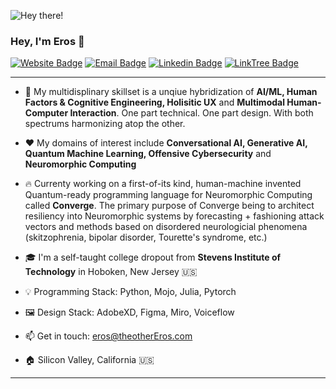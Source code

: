 ![Hey there!](https://media.tenor.com/acihnolEVYAAAAAC/goku-hi.gif)

 ### Hey, I'm Eros 👋
 
[![Website Badge](https://img.shields.io/badge/-Website-black?style=flat-square&logo=Website&logoColor=white&link=https://www.theotherEros.com/)](https://www.theotherEros.com/)
[![Email Badge](https://img.shields.io/badge/-Email-c14438?style=flat-square&logo=Gmail&logoColor=white&link=mailto:eros@theotherEros.com)](mailto:eros@theotherEros.com)
[![Linkedin Badge](https://img.shields.io/badge/-LinkedIn-blue?style=flat-square&logo=Linkedin&logoColor=white&link=https://www.linkedin.com/in/erosmarcello)](https://www.linkedin.com/in/erosmarcello/)
[![LinkTree Badge](https://img.shields.io/badge/Press-12100E?style=flat-square&logo=medium&logoColor=green&link=https://linktr.ee/erosmarcello/)](https://linktr.ee/erosmarcello/)

---

- 🧠 My multidisplinary skillset is a unqiue hybridization of **AI/ML, Human Factors & Cognitive Engineering, Holisitic UX** and **Multimodal Human-Computer Interaction**. One part technical. One part design. With both spectrums harmonizing atop the other.

- ❤️ My domains of interest include **Conversational AI, Generative AI, Quantum Machine Learning, Offensive Cybersecurity** and **Neuromorphic Computing**

- 🔥 Currenty working on a first-of-its kind, human-machine invented Quantum-ready programming language for Neuromorphic Computing called **Converge**. The primary purpose of Converge being to architect resiliency into Neuromorphic systems by forecasting + fashioning attack vectors and methods based on disordered neurologicial phenomena (skitzophrenia, bipolar disorder, Tourette's syndrome, etc.) 

- 🎓 I'm a self-taught college dropout from **Stevens Institute of Technology** in Hoboken, New Jersey 🇺🇸
    
- 💡 Programming Stack: Python, Mojo, Julia, Pytorch

- 🖼️ Design Stack: AdobeXD, Figma, Miro, Voiceflow 
    
- 📫 Get in touch: [eros@theotherEros.com](mailto:eros@theotherEros.com)
    
- 🏠 Silicon Valley, California 🇺🇸

---
